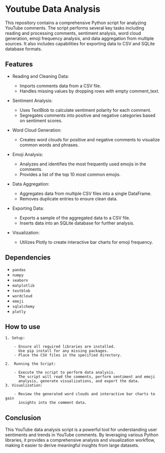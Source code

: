 # Youtube Data Analysis

This repository contains a comprehensive Python script for analyzing YouTube comments. The script performs several key tasks including reading and processing comments, sentiment analysis, word cloud generation, emoji frequency analysis, and data aggregation from multiple sources. It also includes capabilities for exporting data to CSV and SQLite database formats.

## Features
- Reading and Cleaning Data:

    - Imports comments data from a CSV file.
    - Handles missing values by dropping rows with empty comment_text.
- Sentiment Analysis:

    - Uses TextBlob to calculate sentiment polarity for each comment.
    - Segregates comments into positive and negative categories based on sentiment  scores.
- Word Cloud Generation:

    - Creates word clouds for positive and negative comments to visualize common words and phrases.
- Emoji Analysis:

    - Analyzes and identifies the most frequently used emojis in the comments.
    - Provides a list of the top 10 most common emojis.
- Data Aggregation:

    - Aggregates data from multiple CSV files into a single DataFrame.
    - Removes duplicate entries to ensure clean data.
- Exporting Data:

    - Exports a sample of the aggregated data to a CSV file.
    - Inserts data into an SQLite database for further analysis.
- Visualization:

    - Utilizes Plotly to create interactive bar charts for emoji frequency.
## Dependencies

- `pandas`
- `numpy`
- `seaborn`
- `matplotlib`
- `textblob`
- `wordcloud`
- `emoji`
- `sqlalchemy`
- `plotly`

## How to use

    1. Setup:

        - Ensure all required libraries are installed.
          Use pip install for any missing packages.
        - Place the CSV files in the specified directory.

    2.  Running the Script:

        - Execute the script to perform data analysis.
          The script will read the comments, perform sentiment and emoji
          analysis, generate visualizations, and export the data.
    3. Visualization:

        - Review the generated word clouds and interactive bar charts to gain 
          insights into the comment data.
## Conclusion

This YouTube data analysis script is a powerful tool for understanding user sentiments and trends in YouTube comments. By leveraging various Python libraries, it provides a comprehensive analysis and visualization workflow, making it easier to derive meaningful insights from large datasets.
